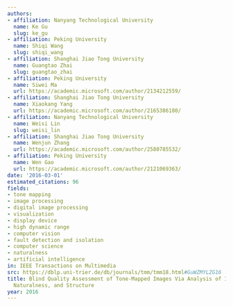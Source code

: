 ```yaml
---
authors:
- affiliation: Nanyang Technological University
  name: Ke Gu
  slug: ke_gu
- affiliation: Peking University
  name: Shiqi Wang
  slug: shiqi_wang
- affiliation: Shanghai Jiao Tong University
  name: Guangtao Zhai
  slug: guangtao_zhai
- affiliation: Peking University
  name: Siwei Ma
  url: https://academic.microsoft.com/author/2134212559/
- affiliation: Shanghai Jiao Tong University
  name: Xiaokang Yang
  url: https://academic.microsoft.com/author/2165386180/
- affiliation: Nanyang Technological University
  name: Weisi Lin
  slug: weisi_lin
- affiliation: Shanghai Jiao Tong University
  name: Wenjun Zhang
  url: https://academic.microsoft.com/author/2580785532/
- affiliation: Peking University
  name: Wen Gao
  url: https://academic.microsoft.com/author/2121069363/
date: '2016-03-01'
estimated_citations: 96
fields:
- tone mapping
- image processing
- digital image processing
- visualization
- display device
- high dynamic range
- computer vision
- fault detection and isolation
- computer science
- naturalness
- artificial intelligence
in: IEEE Transactions on Multimedia
src: https://dblp.uni-trier.de/db/journals/tmm/tmm18.html#GuWZMYLZG16
title: Blind Quality Assessment of Tone-Mapped Images Via Analysis of Information,
  Naturalness, and Structure
year: 2016
---
```


